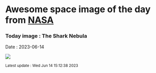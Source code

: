 
# Awesome space image of the day from [NASA](https://api.nasa.gov/)

### Today image : The Shark Nebula
Date : 2023-06-14

![](https://apod.nasa.gov/apod/image/2306/Shark_Kennedy_960.jpg)

<small>Latest update : Wed Jun 14 15:12:38 2023</small>
        
